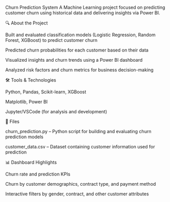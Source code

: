  Churn Prediction System
A Machine Learning project focused on predicting customer churn using historical data and delivering insights via Power BI.

🔍 About the Project

Built and evaluated classification models (Logistic Regression, Random Forest, XGBoost) to predict customer churn

Predicted churn probabilities for each customer based on their data

Visualized insights and churn trends using a Power BI dashboard

Analyzed risk factors and churn metrics for business decision-making

🛠️ Tools & Technologies

Python, Pandas, Scikit-learn, XGBoost

Matplotlib, Power BI

Jupyter/VSCode (for analysis and development)

📁 Files

churn_prediction.py – Python script for building and evaluating churn prediction models

customer_data.csv – Dataset containing customer information used for prediction


📊 Dashboard Highlights

Churn rate and prediction KPIs

Churn by customer demographics, contract type, and payment method

Interactive filters by gender, contract, and other customer attributes

